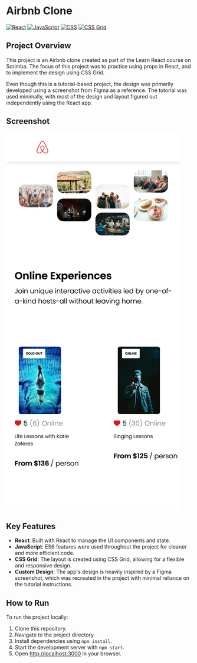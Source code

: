 # Airbnb Clone

[![React](https://img.shields.io/badge/React-18.2.0-blue.svg)](https://reactjs.org/)
[![JavaScript](https://img.shields.io/badge/JavaScript-ES6-yellow.svg)](https://developer.mozilla.org/en-US/docs/Web/JavaScript)
[![CSS](https://img.shields.io/badge/CSS-3-blue.svg)](https://developer.mozilla.org/en-US/docs/Web/CSS)
[![CSS Grid](https://img.shields.io/badge/CSS%20Grid-Layout-red.svg)](https://developer.mozilla.org/en-US/docs/Web/CSS/CSS_Grid_Layout)

## Project Overview

This project is an Airbnb clone created as part of the Learn React course on Scrimba. The focus of this project was to practice using props in React, and to implement the design using CSS Grid. 

Even though this is a tutorial-based project, the design was primarily developed using a screenshot from Figma as a reference. The tutorial was used minimally, with most of the design and layout figured out independently using the React app.

## Screenshot

![Screenshot](./public/airbnbCloneScreen.png)



## Key Features

- **React**: Built with React to manage the UI components and state.
- **JavaScript**: ES6 features were used throughout the project for cleaner and more efficient code.
- **CSS Grid**: The layout is created using CSS Grid, allowing for a flexible and responsive design.
- **Custom Design**: The app's design is heavily inspired by a Figma screenshot, which was recreated in the project with minimal reliance on the tutorial instructions.

## How to Run

To run the project locally:

1. Clone this repository.
2. Navigate to the project directory.
3. Install dependencies using `npm install`.
4. Start the development server with `npm start`.
5. Open [http://localhost:3000](http://localhost:3000) in your browser.


